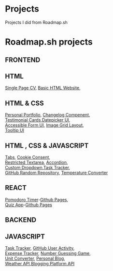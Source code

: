 # Projects
Projects I did from Roadmap.sh
# Roadmap.sh projects
## FRONTEND
## HTML 
[Single Page CV](https://roadmap.sh/projects/single-page-cv), [Basic HTML Website](https://roadmap.sh/projects/basic-html-website),
## HTML & CSS
[Personal Portfolio](https://roadmap.sh/projects/portfolio-website), [Changelog Compenent](https://roadmap.sh/projects/changelog-component),\
[Testimonial Cards](https://roadmap.sh/projects/testimonial-cards),[Datepicker UI](https://roadmap.sh/projects/datepicker-ui),\
[Accessible Form UI](https://roadmap.sh/projects/accessible-form-ui), [Image Grid Layout](https://roadmap.sh/projects/image-grid),\
[Tooltip UI](https://roadmap.sh/projects/tooltip-ui)
## HTML , CSS & JAVASCRIPT
[Tabs](https://roadmap.sh/projects/simple-tabs), [Cookie Consent](https://roadmap.sh/projects/cookie-consent),\
[Restricted Textarea](https://roadmap.sh/projects/restricted-textarea), [Accordion](https://roadmap.sh/projects/accordion),\
[Custom Dropdown](https://roadmap.sh/projects/custom-dropdown),[Task Tracker](https://roadmap.sh/projects/task-tracker-js),\
[GitHub Random Repository](https://roadmap.sh/projects/github-random-repo), [Temperature Converter](https://roadmap.sh/projects/temperature-converter)

## REACT
[Pomodoro Timer](https://github.com/theju-bot/pro02_pomodoro_timer)-[Github Pages](https://theju-bot.github.io/pro02_pomodoro_timer/),\
[Quiz App](https://github.com/theju-bot/pro3_quiz_app)-[Github Pages](https://theju-bot.github.io/pro3_quiz_app/#/)

## BACKEND
## JAVASCRIPT
[Task Tracker](https://roadmap.sh/projects/task-tracker), [GitHub User Activity](https://roadmap.sh/projects/github-user-activity),\
[Expense Tracker](https://roadmap.sh/projects/expense-tracker), [Number Guessing Game](https://roadmap.sh/projects/number-guessing-game),\
[Unit Converter](https://roadmap.sh/projects/unit-converter), [Personal Blog](https://roadmap.sh/projects/personal-blog),\
[Weather API](https://roadmap.sh/projects/weather-api-wrapper-service),[Blogging Platform API](https://roadmap.sh/projects/blogging-platform-api)